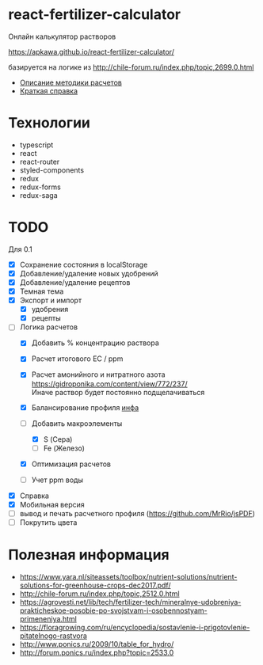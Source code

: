 # react-fertilizer-calculator

Онлайн калькулятор растворов

https://apkawa.github.io/react-fertilizer-calculator/

базируется на логике из http://chile-forum.ru/index.php/topic,2699.0.html

* [Описание методики расчетов](src/docs/technique.md)
* [Краткая справка](src/docs/how_to_use.md)

# Технологии

* typescript
* react
* react-router
* styled-components
* redux
* redux-forms
* redux-saga


# TODO

Для 0.1

* [x] Сохранение состояния в localStorage
* [x] Добавление/удаление новых удобрений
* [x] Добавление/удаление рецептов
* [x] Темная тема
* [x] Экспорт и импорт
    * [x] удобрения
    * [x] рецепты
* [ ] Логика расчетов
    * [x] Добавить % концентрацию раствора
    * [x] Расчет итогового EC / ppm
    * [x] Расчет амонийного и нитратного азота \
        https://gidroponika.com/content/view/772/237/ \
        Иначе раствор будет постоянно подщелачиваться
    * [x] Балансирование профиля [инфа](http://forum.ponics.ru/index.php?topic=336.msg134010#msg134010)
    * [ ] Добавить макроэлементы
        * [x] S (Сера)
        * [ ] Fe (Железо)
    * [x] Оптимизация расчетов
    * [ ] Учет ppm воды 
        
    
* [x] Справка
* [x] Мобильная версия
* [ ] вывод и печать расчетного профиля (https://github.com/MrRio/jsPDF)
* [ ] Покрутить цвета

# Полезная информация

* https://www.yara.nl/siteassets/toolbox/nutrient-solutions/nutrient-solutions-for-greenhouse-crops-dec2017.pdf/
* http://chile-forum.ru/index.php/topic,2512.0.html
* https://agrovesti.net/lib/tech/fertilizer-tech/mineralnye-udobreniya-prakticheskoe-posobie-po-svojstvam-i-osobennostyam-primeneniya.html
* https://floragrowing.com/ru/encyclopedia/sostavlenie-i-prigotovlenie-pitatelnogo-rastvora
* http://www.ponics.ru/2009/10/table_for_hydro/
* http://forum.ponics.ru/index.php?topic=2533.0

